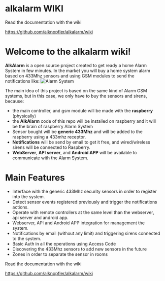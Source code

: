 # alkalarm WIKI

Read the documentation with the wiki 

https://github.com/alknopfler/alkalarm/wiki

# Welcome to the alkalarm wiki!

**AlkAlarm** is a open source project created to get ready a home Alarm System in few minutes. In the market you will buy a home system alarm based on 433Mhz sensors and using GSM modules to send the notifications like: 
![Alarm System ](https://www.alarmasparacasabaratas.com/wp-content/uploads/2017/08/alarma-gsm-eray-comprar-online.jpg)

The main idea of this project is based on the same kind of Alarm GSM systems, but in this case, we only have to buy the sensors and sirens, because:
* the main controller, and gsm module will be made with the **raspberry** (physically)
* the **AlkAlarm** code of this repo will be installed on raspberry and it will be the brain of raspberry Alarm System
* Sensor bought will be **generic 433Mhz** and will be added to the raspberry using a 433mhz receptor.
* **Notifications** will be send by email to get it free, and wired/wireless sirens will be connected to Raspberry.
* **WebServer**, **API server**, and **Android APP** will be available to communicate with the Alarm System.

# Main Features
* Interface with the generic 433Mhz security sensors in order to register into the system.
* Detect sensor events registered previously and trigger the notifications actions.
* Operate with remote controllers at the same level than the webserver, api server and android app.
* Webserver, API and Android APP integration for management the system.
* Notifications by email (without any limit) and triggering sirens connected to the system.
* Basic Auth in all the operations using Access Code
* Discovering the 433Mhz sensors to add new sensors in the future
* Zones in order to separate the sensor in rooms


Read the documentation with the wiki 

https://github.com/alknopfler/alkalarm/wiki
